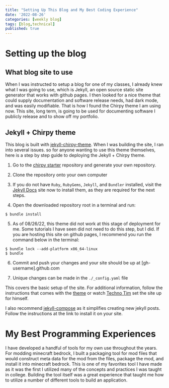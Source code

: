 ```yaml
---
title: "Setting Up This Blog and My Best Coding Experience"
date: '2022-08-26'
categories: [weekly blog]
tags: [blog,technical]
published: true
---
```


# Setting up the blog

## What blog site to use

When I was instructed to setup a blog for one of my classes, I already knew what I was going to use, which is Jekyll, an open source static site generator that works with github pages. I then looked for a nice theme that could supply documentation and software release needs, had dark mode, and was easily modifiable. That is how I found the Chirpy theme I am using now. This site, long term, is going to be used for documenting software I publicly release and to show off my portfolio.  

## Jekyll + Chirpy theme

This blog is built with [jekyll-chirpy-theme](https://github.com/cotes2020/jekyll-theme-chirpy). When I was building the site, I ran into several issues. so for anyone wanting to use this theme themselves, here is a step by step guide to deploying the Jekyll + Chirpy theme. 

1) Go to the [chirpy starter]() repository and generate your own repository.

2) Clone the repository onto your own computer

3) If you do not have `Ruby`, `RubyGems`, `Jekyll`, and `Bundler` installed, visit the [Jekyll Docs](https://jekyllrb.com/docs/installation/) site now to install them, as they are required for the next steps.

4) Open the downloaded repository root in a terminal and run:
```console
$ bundle install
``` 
5) As of 08/26/22, this theme did not work at this stage of deployment for me. Some tutorials I have seen did not need to do this step, but I did. If you are hosting this site on github pages, I recommend you run the command below in the terminal:
```console
$ bundle lock --add-platform x86_64-linux
$ bundle
```
6) Commit and push your changes and your site should be up at [gh-username].github.com

7) Unique changes can be made in the `./_config.yaml` file

This covers the basic setup of the site. For additional information, follow the instructions that comes with the [theme](https://jekyllrb.com/docs/installation/) or watch [Techno Tim](https://www.youtube.com/watch?v=F8iOU1ci19Q&t=614s) set the site up for himself.

I also recommend [jekyll-compose](https://github.com/jekyll/jekyll-compose) as it simplifies creating new jekyll posts. Follow the instructions at the link to install it on your site.

# My Best Programming Experiences

I have developed a handful of tools for my own use throughout the years. For modding minecraft bedrock, I built a packaging tool for mod files that would construct meta data for the mod from the files, package the mod, and install it into minecraft bedrock. This is one of my favorites tool I have made as it was the first I utilized many of the concepts and practices I was taught in college. Building the tool itself was a great experience that taught me how to utilize a number of different tools to build an application.


